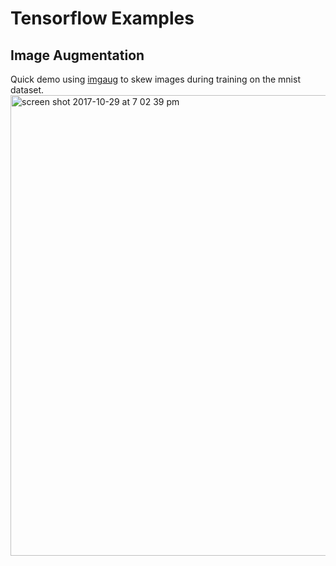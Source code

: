 # Tensorflow Examples

## Image Augmentation
Quick demo using [imgaug](https://github.com/aleju/imgaug) to skew images during training on the mnist dataset.
<img width="737" alt="screen shot 2017-10-29 at 7 02 39 pm" src="https://user-images.githubusercontent.com/10951009/32151684-11ca5af6-bcdc-11e7-8bad-3eee2f379ef4.png">
